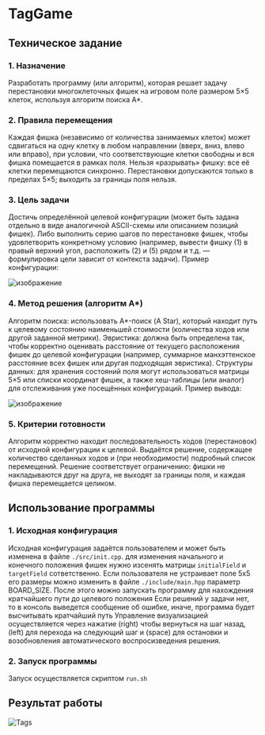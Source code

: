 # TagGame

## Техническое задание
### 1. Назначение

Разработать программу (или алгоритм), которая решает задачу перестановки многоклеточных фишек на игровом поле размером 5×5 клеток, используя алгоритм поиска A*.

### 2. Правила перемещения

  Каждая фишка (независимо от количества занимаемых клеток) может сдвигаться на одну клетку в любом направлении (вверх, вниз, влево или вправо), при условии, что соответствующие клетки свободны и вся фишка помещается в рамках поля.
  Нельзя «разрывать» фишку: все её клетки перемещаются синхронно.
  Перестановки допускаются только в пределах 5×5; выходить за границы поля нельзя.

### 3. Цель задачи

  Достичь определённой целевой конфигурации (может быть задана отдельно в виде аналогичной ASCII-схемы или описанием позиций фишек).
  Либо выполнить серию шагов по перестановке фишек, чтобы удовлетворить конкретному условию (например, вывести фишку (1) в правый верхний угол, расположить (2) и (5) рядом и т.д. — формулировка цели зависит от контекста задачи).
  Пример  конфигурации: 

  ![изображение](https://github.com/user-attachments/assets/7345aa69-0567-41e1-8bc5-9d6b1981739d)



### 4. Метод решения (алгоритм A*)

  Алгоритм поиска: использовать A*-поиск (A Star), который находит путь к целевому состоянию наименьшей стоимости (количества ходов или другой заданной метрики).
  Эвристика: должна быть определена так, чтобы корректно оценивать расстояние от текущего расположения фишек до целевой конфигурации (например, суммарное манхэттенское расстояние всех фишек или другая подходящая эвристика).
  Структуры данных: для хранения состояний поля могут использоваться матрицы 5×5 или списки координат фишек, а также хеш-таблицы (или аналог) для отслеживания уже посещённых конфигураций.
  Пример вывода:

  ![изображение](https://github.com/user-attachments/assets/e19ec6d8-f76a-467b-b587-bb50c79ebbc5)


### 5. Критерии готовности

  Алгоритм корректно находит последовательность ходов (перестановок) от исходной конфигурации к целевой.
  Выдаётся решение, содержащее количество сделанных ходов и (при необходимости) подробный список перемещений.
  Решение соответствует ограничению: фишки не накладываются друг на друга, не выходят за границы поля, и каждая фишка перемещается целиком.


## Использование программы
### 1. Исходная конфигурация
Исходная конфигурация задаётся пользователем и может быть изменена в файле `./src/init.cpp`. для изменения начального и конечного положения фишек нужно изсенять матрицы `initialField` и `targetField` сответственно. Если пользователя не устраивает поле 5х5 его размеры можно изменить в файле `./include/main.hpp` параметр BOARD_SIZE.
После этого можно запускать программу для нахождения кратчайшего пути до целевого положения 
Если решений у задачи нет, то в консоль выведется сообщение об ошибке, иначе, программа будет высчитывать кратчайший путь 
Управление визуализацией осуществляется через нажатие (right) чтобы вернуться на шаг назад, (left) для перехода на следующий шаг  и (space) для остановки и возобновления автоматического воспросизведения решения.
### 2. Запуск программы
Запуск осуществляется скриптом `run.sh`

## Результат работы 

![Tags](https://github.com/user-attachments/assets/cfb405d8-97a2-431d-bf5c-583736442aa5)

